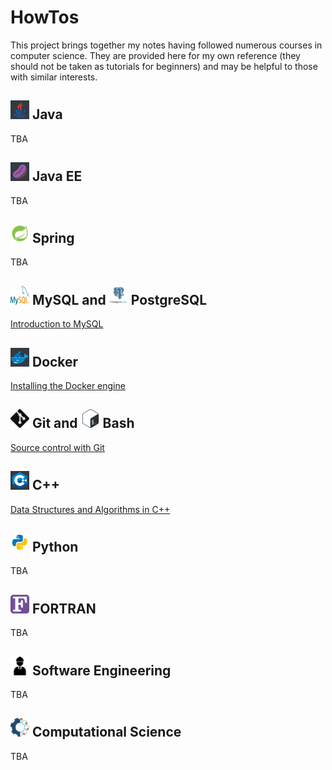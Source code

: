 <link rel="shortcut icon" type="image/x-icon" href="./images/favicon.ico">

# HowTos #

This project brings together my notes having followed numerous courses in computer science. They are provided here for my own reference (they should not be taken as tutorials for beginners) and may be helpful to those with similar interests.

## <img src="./images/icons8-java.svg" width="30" height="30"> Java ##

TBA

## <img src="./images/icons8-java-bean.svg" width="30" height="30"> Java EE ##

TBA

## <img src="./images/icons8-spring-logo.svg" width="30" height="30"> Spring ##

TBA 

## <img src="./images/mysql-icon.svg" width="30" height="30"> MySQL and <img src="./images/postgresql-vertical.svg" width="30" height="30"> PostgreSQL ##

[Introduction to MySQL](https://jfspps.github.io/MySQL-notes)

## <img src="./images/icons8-docker.svg" width="30" height="30"> Docker ##

[Installing the Docker engine](./Docker/Installation.md)

## <img src="./images/Git-Icon-Black.svg" width="30" height="30"> Git and <img src="./images/Bash_Logo_Colored.svg" width="30" height="30"> Bash ##

[Source control with Git](./Git/Introduction.md)

## <img src="./images/icons8-c++.svg" width="30" height="30"> C++ ##

[Data Structures and Algorithms in C++](https://jfspps.github.io/Data-Structures-and-Algorithms)

## <img src="./images/icons8-python.svg" width="30" height="30"> Python ##

TBA

## <img src="./images/Fortran_logo.svg" width="30" height="30"> FORTRAN ##

TBA

## <img src="./images/engineer-281.svg" width="30" height="30"> Software Engineering ##

TBA

## <img src="./images/comp_sci.png" width="30" height="30"> Computational Science ##

TBA